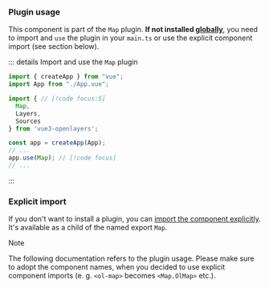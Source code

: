 
### Plugin usage

This component is part of the `Map` plugin.
**If not installed [globally](/get-started#usage-as-plugin)**, you need to import and `use` the plugin in your `main.ts` or use the explicit component import (see section below).

::: details Import and use the `Map` plugin
```ts {5,12} [main.ts]
import { createApp } from "vue";
import App from "./App.vue";

import { // [!code focus:5]
  Map,
  Layers,
  Sources
} from 'vue3-openlayers';

const app = createApp(App);
// ...
app.use(Map); // [!code focus]
// ...
```
:::

### Explicit import

If you don't want to install a plugin, you can [import the component explicitly](/get-started#usage-explicit-import).
It's available as a child of the named export `Map`.

> [!NOTE]
> The following documentation refers to the plugin usage.
> Please make sure to adopt the component names, when you decided to use explicit component imports (e. g. `<ol-map>` becomes `<Map.OlMap>` etc.).

